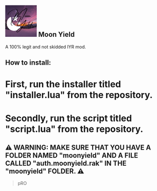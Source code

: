 ## <img src="mydevs-logo.png" alt="Moon Yield" height="100"> Moon Yield

A 100% legit and not skidded IYR mod.

## How to install:
# First, run the installer titled "installer.lua" from the repository.
# Secondly, run the script titled "script.lua" from the repository.
## ⚠ WARNING: MAKE SURE THAT YOU HAVE A FOLDER NAMED "moonyield" AND A FILE CALLED "auth.moonyield.rak" IN THE "moonyield" FOLDER. ⚠

> pRO
